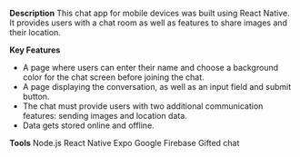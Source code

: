 **Description**
This chat app for mobile devices was built using React Native. It provides users with a chat room as well as features to share images and their location.

**Key Features**
- A page where users can enter their name and choose a background color for the chat screen
before joining the chat.
- A page displaying the conversation, as well as an input field and submit button.
- The chat must provide users with two additional communication features: sending images
and location data.
- Data gets stored online and offline.

**Tools**
Node.js
React Native
Expo
Google Firebase
Gifted chat
